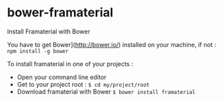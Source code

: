 # bower-framaterial
Install Framaterial with Bower

You have to get Bower](http://bower.io/) installed on your machine, if not : 
`npm install -g bower`

To install framaterial in one of your projects :
- Open your command line editor
- Get to your project root : `$ cd my/project/root`
- Download framaterial with Bower `$ bower install framaterial`
